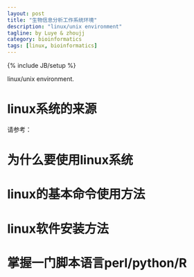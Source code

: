 ```yaml
---
layout: post
title: "生物信息分析工作系统环境"
description: "linux/unix environment"
tagline: by Luye & zhoujj
category: bioinformatics
tags: [linux, bioinformatics]
---
```

{% include JB/setup %}

linux/unix environment.

<!--more-->

# linux系统的来源

请参考：

# 为什么要使用linux系统

# linux的基本命令使用方法

# linux软件安装方法

# 掌握一门脚本语言perl/python/R


